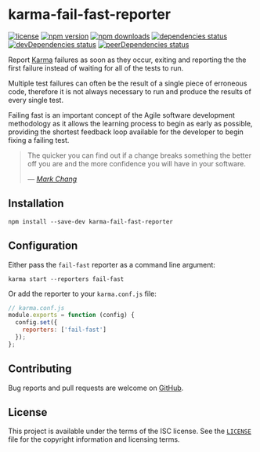# karma-fail-fast-reporter

[![license][license-badge]][license]
[![npm version][npm-badge]][npm]
[![npm downloads][downloads-badge]][downloads]
[![dependencies status][dependencies-badge]][dependencies]
[![devDependencies status][devDependencies-badge]][devDependencies]
[![peerDependencies status][peerDependencies-badge]][peerDependencies]

Report [Karma][karma] failures as soon as they occur, exiting and reporting the
the first failure instead of waiting for all of the tests to run.

Multiple test failures can often be the result of a single piece of erroneous
code, therefore it is not always necessary to run and produce the results of
every single test.

Failing fast is an important concept of the Agile software development
methodology as it allows the learning process to begin as early as possible,
providing the shortest feedback loop available for the developer to begin fixing
a failing test.

> The quicker you can find out if a change breaks something the better off you
> are and the more confidence you will have in your software.
>
> &mdash; <cite>[Mark Chang][model-everything-fail-fast]</cite>

## Installation

```
npm install --save-dev karma-fail-fast-reporter
```

## Configuration

Either pass the `fail-fast` reporter as a command line argument:

```
karma start --reporters fail-fast
```

Or add the reporter to your `karma.conf.js` file:

```javascript
// karma.conf.js
module.exports = function (config) {
  config.set({
    reporters: ['fail-fast']
  });
};
```

## Contributing

Bug reports and pull requests are welcome on [GitHub][github].

## License

This project is available under the terms of the ISC license. See the
[`LICENSE`][license] file for the copyright information and licensing terms.

[license-badge]: https://img.shields.io/github/license/mich/karma-fail-fast-reporter.svg?style=flat-square
[license]: https://github.com/michaelbull/karma-fail-fast-reporter/blob/master/LICENSE
[npm-badge]: https://img.shields.io/npm/v/karma-fail-fast-reporter.svg?style=flat-square
[npm]: https://www.npmjs.com/package/karma-fail-fast-reporter
[downloads-badge]: https://img.shields.io/npm/dt/karma-fail-fast-reporter.svg?style=flat-square
[downloads]: https://www.npmjs.com/package/karma-fail-fast-reporter
[dependencies-badge]: https://david-dm.org/michaelbull/karma-fail-fast-reporter.svg?style=flat-square
[dependencies]: https://david-dm.org/michaelbull/karma-fail-fast-reporter
[devDependencies-badge]: https://david-dm.org/michaelbull/karma-fail-fast-reporter/dev-status.svg?style=flat-square
[devDependencies]: https://david-dm.org/michaelbull/karma-fail-fast-reporter?type=dev
[peerDependencies-badge]: https://david-dm.org/michaelbull/karma-fail-fast-reporter/peer-status.svg?style=flat-square
[peerDependencies]: https://david-dm.org/michaelbull/karma-fail-fast-reporter?type=peer
[karma]: https://karma-runner.github.io
[model-everything-fail-fast]: https://www.thoughtworks.com/insights/blog/model-everything-fail-fast
[github]: https://github.com/michaelbull/karma-fail-fast-reporter
